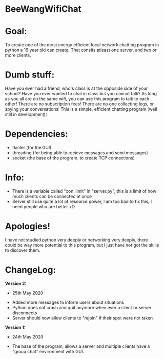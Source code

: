 # BeeWangWifiChat
# Goal:
To create one of the most energy efficient local network chatting program in python a 16 year old can create. 
That consits atleast one server, and two or more clients.

# Dumb stuff:
Have you ever had a friend, who's class is at the opposide side of your school? 
Have you ever wanted to chat in class but you cannot talk?
As long as you all are on the same wifi, you can use this program to talk to each other!
There are no subscription fees! There are no one collecting logs, or spying your conversations!
This is a simple, efficient chatting program (well still in development)!

# Dependencies:
- tkinter (for the GUI)
- threading (for being able to recieve messages and send messages)
- socket (the base of the program, to create TCP connections)

# Info:
- There is a variable called "con_limit" in "server.py", this is a limit of how much clients can be connected at once
- Server still use quite a lot of resource power, I am too bad to fix this, I need people who are better xD

# Apologies!
I have not studied python very deeply or networking very deeply, there could be way more potential to this program, but I just have not
got the skills to discover them. 

# ChangeLog:
**Version 2:** 
 * 25th May 2020
 - Added more messages to inform users about situations
 - Python does not crash and quit anymore when ever a client or server disconnects
 - Server should now allow clients to "rejoin" if their spot were not taken

**Version 1:** 
 * 24th May 2020
 - The base of the program, allows a server and multiple clients have a "group chat" environment with GUI.
